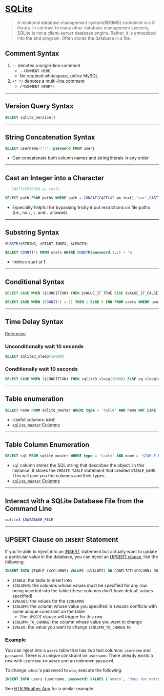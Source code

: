 # [SQLite](https://en.wikipedia.org/wiki/SQLite)

> A relational database management system(RDBMS) contained in a C library. In contrast to many other database management systems, SQLite is not a client–server database engine. Rather, it is embedded into the end program. Often stores the database in a file.

## Comment Syntax

1. `--` denotes a single-line comment
	* `--COMMENT HERE`
	* No required whitespace, unlike MySQL
2. `/* */` denotes a multi-line comment
	* `/*COMMENT HERE*/` 

---

## Version Query Syntax

```sql
SELECT sqlite_version()
```

---

## String Concatenation Syntax

```sql
SELECT username||':'||password FROM users
```

* Can concatenate both column names and string literals in any order

---

## Cast an Integer into a Character

```sql
-- CAST($INTEGER as text)
```

```sql
SELECT path FROM paths WHERE path = CONCAT(CAST(47 as text),'var',CAST(47 as text),'www',CAST(47 as text),'html',CAST(47 as text),'shell',CAST(46 as text),'php') -- /var/www/html/shell.php
```

* Especially helpful for bypassing tricky input restrictions on file paths (i.e., no `/`, `\`, and `.` allowed)

---

## Substring Syntax

```sql
SUBSTR($STRING, $START_INDEX, $LENGTH)
```

```sql
SELECT COUNT(*) FROM users WHERE SUBSTR(password,1,1) > 'm'
```
* Indices start at 1

---

## Conditional Syntax

```sql
SELECT CASE WHEN ($CONDITION) THEN $VALUE_IF_TRUE ELSE $VALUE_IF_FALSE END
```

```sql
SELECT CASE WHEN (COUNT(*) = 1) THEN 1 ELSE 0 END FROM users WHERE username = 'admin' and password = 'password123' -- returns 1 if password equals 'password123', 0 otherwise
```

---

## Time Delay Syntax

[Reference](https://www.sqlitetutorial.net/sqlite-case/)

### Unconditionally wait 10 seconds

```sql
SELECT sqlite3_sleep(10000)
```

### Conditionally wait 10 seconds

```sql
SELECT CASE WHEN ($CONDITION) THEN sqlite3_sleep(10000) ELSE pg_sleep(0) END
```

---

## Table enumeration

```sql
SELECT name FROM sqlite_master WHERE type = 'table' AND name NOT LIKE 'sqlite_%'
```
* Useful columns: `NAME`
* [`sqlite_master` Columns](https://www.sqlite.org/schematab.html)

---

## Table Column Enumeration

```sql
SELECT sql FROM sqlite_master WHERE type = 'table' AND name = '$TABLE_NAME'
```
* `sql` column stores the SQL string that describes the object. In this instance, it stores the `CREATE TABLE` statement that created `$TABLE_NAME`. This will give you the columns and their types.
* [`sqlite_master` Columns](https://www.sqlite.org/schematab.html)

---

## Interact with a SQLite Database File from the Command Line

```bash
sqlite3 $DATABASE_FILE
```

---

## UPSERT Clause on `INSERT` Statement

If you're able to inject into an [INSERT](https://www.sqlite.org/lang_insert.html) statement but actually want to update a particular value in the database, you can inject an [UPSERT clause](https://www.sqlite.org/syntax/upsert-clause.html), like the following:

```sql
INSERT INTO $TABLE ($COLUMNS) VALUES ($VALUES) ON CONFLICT($COLUMN) DO UPDATE SET $COLUMN_TO_CHANGE = $VALUE
```

- `$TABLE`: the table to insert into
- `$COLUMNS`: the columns whose values must be specified for any row being inserted into the table (these columns don't have default values specified)
- `$VALUES`: the values for the `$COLUMNS`
- `$COLUMN`: the column whose value you specified in `$VALUES` conflicts with some unique constraint on the table
	- The `UPSERT` clause will trigger for this row
- `$COLUMN_TO_CHANGE`: the column whose value you want to change
- `$VALUE`: the value you want to change `$COLUMN_TO_CHANGE` to

### Example

You can inject into a `users` table that has two text columns: `username` and `password`. There is a unique constraint on `username`. There already exists a row with `username` == `admin` and an unknown `password`.

To change `admin`'s password to `woo`, execute the following:

```sql
INSERT INTO users (username, password) VALUES ('admin', 'does not matter') ON CONFLICT(username) DO UPDATE SET password = 'woo'
```

See [HTB Weather App](https://github.com/tgihf/private-writeups/blob/main/htb/challenges/weather-app/weather-app.md) for a similar example.
